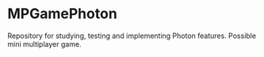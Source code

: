 # MPGamePhoton
Repository for studying, testing and implementing Photon features.
Possible mini multiplayer game.
